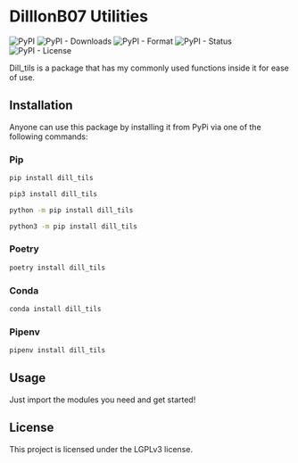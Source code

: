 # DilllonB07 Utilities

![PyPI](https://img.shields.io/pypi/v/dill-tils?color=blue&label=PyPi&logo=pypi&logoColor=yellow)
![PyPI - Downloads](https://img.shields.io/pypi/dm/dill-tils?color=blue&label=Downloads&logo=pypi&logoColor=yellow)
![PyPI - Format](https://img.shields.io/pypi/format/dill-tils?color=blue&&label=Format&logo=pypi&logoColor=yellow)
![PyPI - Status](https://img.shields.io/pypi/status/dill-tils?color=blue&label=Status&logo=pypi&logoColor=yellow)
![PyPI - License](https://img.shields.io/pypi/l/dill-tils?color=blue&label=License&logo=pypi&logoColor=yellow)

Dill_tils is a package that has my commonly used functions inside it for ease of use.

## Installation

Anyone can use this package by installing it from PyPi via one of the following commands:

### Pip

```zsh
pip install dill_tils
```

```zsh
pip3 install dill_tils
```

```zsh
python -m pip install dill_tils
```

```zsh
python3 -m pip install dill_tils
```

### Poetry

```zsh
poetry install dill_tils
```

### Conda

```zsh
conda install dill_tils
```

### Pipenv

```zsh
pipenv install dill_tils
```

## Usage

Just import the modules you need and get started!

## License

This project is licensed under the LGPLv3 license.
